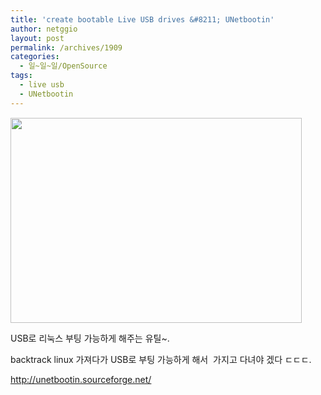 ```yaml
---
title: 'create bootable Live USB drives &#8211; UNetbootin'
author: netggio
layout: post
permalink: /archives/1909
categories:
  - 일~일~일/OpenSource
tags:
  - live usb
  - UNetbootin
---
```

<IMG style="MARGIN-TOP: 1.05px; WIDTH: 466px; HEIGHT: 328px" alt="" onerror="if (this.src != '/skin/admin/whitedream/image/spacer.gif') { this.src='/skin/admin/whitedream/image/spacer.gif' }" src="/attach/1/2666326830.gif?randseed=0.3830241949265777" width=120 height=87>  
  
USB로 리눅스 부팅 가능하게 해주는 유틸~.&nbsp;   
  
backtrack linux 가져다가 USB로 부팅 가능하게 해서 &nbsp;가지고 다녀야 겠다 ㄷㄷㄷ.  
  
<A href="http://unetbootin.sourceforge.net/" target=_blank><A href="http://unetbootin.sourceforge.net/" target=_blank><A href="http://unetbootin.sourceforge.net/" target=_blank><A href="http://unetbootin.sourceforge.net/" target=_blank>http://unetbootin.sourceforge.net/</A></A></A></A>